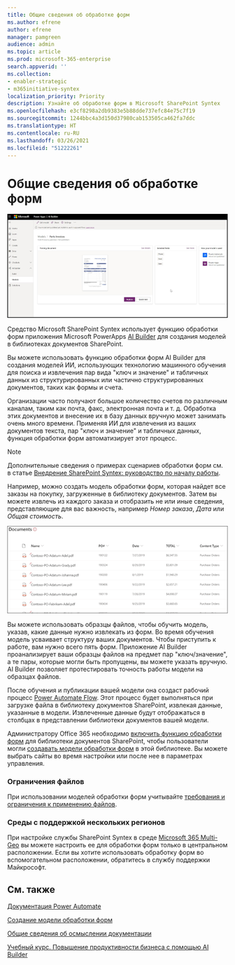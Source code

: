 ```yaml
---
title: Общие сведения об обработке форм
ms.author: efrene
author: efrene
manager: pamgreen
audience: admin
ms.topic: article
ms.prod: microsoft-365-enterprise
search.appverid: ''
ms.collection:
- enabler-strategic
- m365initiative-syntex
localization_priority: Priority
description: Узнайте об обработке форм в Microsoft SharePoint Syntex
ms.openlocfilehash: e3cf8298a2db9383e5b88dde737efc84e75c7f19
ms.sourcegitcommit: 1244bbc4a3d150d37980cab153505ca462fa7ddc
ms.translationtype: HT
ms.contentlocale: ru-RU
ms.lasthandoff: 03/26/2021
ms.locfileid: "51222261"
---
```

# <a name="form-processing-overview"></a>Общие сведения об обработке форм

 ![AI Builder](../media/content-understanding/ai-builder.png)</br>

Средство Microsoft SharePoint Syntex использует функцию обработки форм приложения Microsoft PowerApps [AI Builder](/ai-builder/overview) для создания моделей в библиотеках документов SharePoint.

Вы можете использовать функцию обработки форм AI Builder для создания моделей ИИ, использующих технологию машинного обучения для поиска и извлечения пар вида "ключ и значение" и табличных данных из структурированных или частично структурированных документов, таких как формы и счета.

Организации часто получают большое количество счетов по различным каналам, таким как почта, факс, электронная почта и т. д. Обработка этих документов и внесение их в базу данных вручную может занимать очень много времени. Применяя ИИ для извлечения из ваших документов текста, пар "ключ и значение" и табличных данных, функция обработки форм автоматизирует этот процесс. 

> [!NOTE]
> Дополнительные сведения о примерах сценариев обработки форм см. в статье [Внедрение SharePoint Syntex: руководство по началу работы](./adoption-getstarted.md).

Например, можно создать модель обработки форм, которая найдет все заказы на покупку, загруженные в библиотеку документов. Затем вы можете извлечь из каждого заказа и отобразить не или иные сведения, представляющие для вас важность, например *Номер заказа*, *Дата* или *Общая стоимость*.

![Представление библиотеки документов](../media/content-understanding/doc-lib-done.png)</br>  

Вы можете использовать образцы файлов, чтобы обучить модель, указав, какие данные нужно извлекать из форм. Во время обучения модель усваивает структуру ваших документов. Чтобы приступить к работе, вам нужно всего пять форм. Приложение AI Builder проанализирует ваши образцы файлов на предмет пар "ключ/значение", а те пары, которые могли быть пропущены, вы можете указать вручную.  AI Builder позволяет протестировать точность работы модели на образцах файлов.

После обучения и публикации вашей модели она создаст рабочий процесс [Power Automate Flow](/power-automate/getting-started). Этот процесс будет выполняться при загрузке файла в библиотеку документов SharePoint, извлекая данные, указанные в модели. Извлеченные данные будут отображаться в столбцах в представлении библиотеки документов вашей модели.

Администратору Office 365 необходимо [включить функцию обработки форм](./set-up-content-understanding.md) для библиотеки документов SharePoint, чтобы пользователи могли [создавать модели обработки форм](create-a-form-processing-model.md) в этой библиотеке. Вы можете выбрать сайты во время настройки или после нее в параметрах управления.

### <a name="file-limitations"></a>Ограничения файлов

При использовании моделей обработки форм учитывайте [требования и ограничения к применению файлов](/ai-builder/form-processing-model-requirements).

### <a name="multi-geo-environments"></a>Среды с поддержкой нескольких регионов

При настройке службы SharePoint Syntex в среде [Microsoft 365 Multi-Geo](../enterprise/microsoft-365-multi-geo.md) вы можете настроить ее для обработки форм только в центральном расположении. Если вы хотите использовать обработку форм во вспомогательном расположении, обратитесь в службу поддержки Майкрософт.






## <a name="see-also"></a>См. также
  
[Документация Power Automate](/power-automate/)

[Создание модели обработки форм](create-a-form-processing-model.md)

[Общие сведения об осмыслении документации](document-understanding-overview.md)

[Учебный курс. Повышение продуктивности бизнеса с помощью AI Builder](/learn/paths/improve-business-performance-ai-builder/?source=learn)